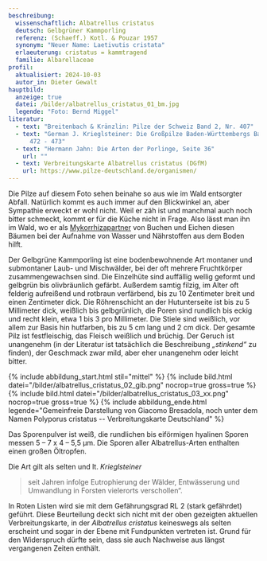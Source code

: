 ```yaml
---
beschreibung:
  wissenschaftlich: Albatrellus cristatus
  deutsch: Gelbgrüner Kammporling
  referenz: (Schaeff.) Kotl. & Pouzar 1957
  synonym: "Neuer Name: Laetivutis cristata"
  erlaeuterung: cristatus = kammtragend
  familie: Albarellaceae
profil:
  aktualisiert: 2024-10-03
  autor_in: Dieter Gewalt
hauptbild:
  anzeige: true
  datei: /bilder/albatrellus_cristatus_01_bm.jpg
  legende: "Foto: Bernd Miggel"
literatur:
  - text: "Breitenbach & Kränzlin: Pilze der Schweiz Band 2, Nr. 407"
  - text: "German J. Krieglsteiner: Die Großpilze Baden-Württembergs Band 1, Seite
      472 - 473"
  - text: "Hermann Jahn: Die Arten der Porlinge, Seite 36"
    url: ""
  - text: Verbreitungskarte Albatrellus cristatus (DGfM)
    url: https://www.pilze-deutschland.de/organismen/
---
```

Die Pilze auf diesem Foto sehen beinahe so aus wie im Wald entsorgter Abfall. Natürlich kommt es auch immer auf den Blickwinkel an, aber Sympathie erweckt er wohl nicht. Weil er zäh ist und manchmal auch noch bitter schmeckt, kommt er für die Küche nicht in Frage.  Also lässt man ihn im Wald, wo er als [Mykorrhizapartner](Mykorrhiza "Glossar") von Buchen und Eichen diesen Bäumen bei der Aufnahme von Wasser und Nährstoffen aus dem Boden hilft.

Der Gelbgrüne Kammporling ist eine bodenbewohnende Art montaner und submontaner Laub- und Mischwälder, bei der oft mehrere Fruchtkörper zusammengewachsen sind. Die Einzelhüte sind auffällig wellig geformt und gelbgrün bis olivbräunlich gefärbt. Außerdem samtig filzig, im Alter oft felderig aufreißend und rotbraun verfärbend, bis zu 10 Zentimeter breit und einen Zentimeter dick. Die Röhrenschicht an der Hutunterseite ist bis zu 5 Millimeter dick, weißlich bis gelbgrünlich, die Poren sind rundlich bis eckig und recht klein, etwa 1 bis 3 pro Millimeter. Die Stiele sind weißlich, vor allem zur Basis hin hutfarben, bis zu 5 cm lang und 2 cm dick. Der gesamte Pilz ist festfleischig, das Fleisch weißlich und brüchig. Der Geruch ist unangenehm (in der Literatur ist tatsächlich die Beschreibung *„stinkend“* zu finden), der Geschmack zwar mild, aber eher unangenehm oder leicht bitter.

{% include abbildung_start.html stil="mittel" %}
{% include bild.html datei="/bilder/albatrellus_cristatus_02_gib.png" nocrop=true gross=true %}
{% include bild.html datei="/bilder/albatrellus_cristatus_03_xx.png" nocrop=true gross=true %}
{% include abbildung_ende.html legende="Gemeinfreie Darstellung von Giacomo Bresadola, noch unter dem Namen Polyporus cristatus  -- Verbreitungskarte Deutschland" %}

Das Sporenpulver ist weiß, die rundlichen bis eiförmigen hyalinen Sporen messen 5 – 7 x 4 – 5,5 µm. Die Sporen aller Albatrellus-Arten enthalten einen großen Öltropfen. 

Die Art gilt als selten und lt. *Krieglsteiner*

> seit Jahren infolge Eutrophierung der Wälder, Entwässerung und Umwandlung in Forsten vielerorts verschollen“.

In Roten Listen wird sie mit dem Gefährungsgrad RL 2 (stark gefährdet) geführt. Diese Beurteilung deckt sich nicht mit der oben gezeigten aktuellen Verbreitungskarte, in der *Albatrellus cristatus* keineswegs als selten erscheint und sogar in der Ebene mit Fundpunkten vertreten ist. Grund für den Widerspruch dürfte sein, dass sie auch Nachweise aus längst vergangenen Zeiten enthält.